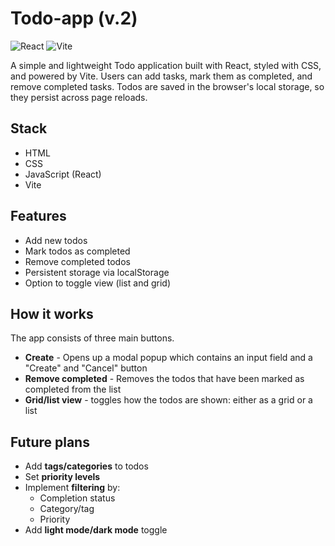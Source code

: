 # Todo-app (v.2)

![React](https://img.shields.io/badge/React-20232A?style=for-the-badge&logo=react&logoColor=61DAFB) ![Vite](https://img.shields.io/badge/Vite-646CFF?style=for-the-badge&logo=vite&logoColor=FFD62E)

A simple and lightweight Todo application built with React, styled with CSS, and powered by Vite. Users can add tasks, mark them as completed, and remove completed tasks. Todos are saved in the browser's local storage, so they persist across page reloads.

## Stack

- HTML
- CSS
- JavaScript (React)
- Vite

## Features

- Add new todos
- Mark todos as completed
- Remove completed todos
- Persistent storage via localStorage
- Option to toggle view (list and grid)

## How it works

The app consists of three main buttons.

- **Create** - Opens up a modal popup which contains an input field and a "Create" and "Cancel" button
- **Remove completed** - Removes the todos that have been marked as completed from the list
- **Grid/list view** - toggles how the todos are shown: either as a grid or a list

## Future plans

- Add **tags/categories** to todos
- Set **priority levels**
- Implement **filtering** by:
  - Completion status
  - Category/tag
  - Priority
- Add **light mode/dark mode** toggle
